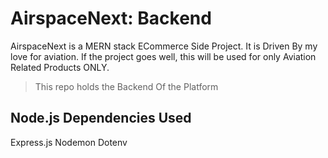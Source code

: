 # AirspaceNext: Backend

AirspaceNext is a MERN stack ECommerce Side Project. It is Driven By my love for aviation. If the project goes well, this will be used for only Aviation Related Products ONLY. 

>This repo holds the Backend Of the Platform

## Node.js Dependencies Used

Express.js
Nodemon
Dotenv